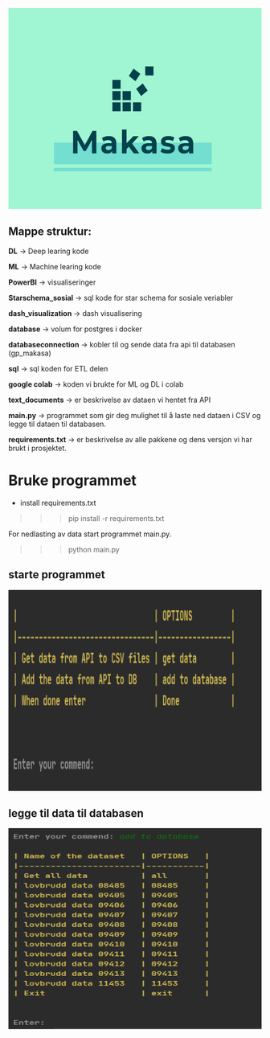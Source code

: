 
<p align="center">
  <img width="560" height="400" src="dash_visualization/assets/team_logo.PNG">
</p>

## Mappe struktur:

**DL** -> Deep learing kode <br>

**ML** -> Machine learing kode

**PowerBI** -> visualiseringer 

**Starschema_sosial** -> sql kode for star schema for sosiale veriabler 

**dash_visualization** -> dash visualisering

**database** -> volum for postgres i docker

**databaseconnection** -> kobler til og sende data fra api til databasen (gp_makasa)

**sql** -> sql koden for ETL delen

**google colab** -> koden vi brukte for ML og DL i colab

**text_documents** -> er beskrivelse av dataen vi hentet fra API

**main.py** -> programmet som gir deg mulighet til å laste ned dataen i CSV og legge til dataen til databasen.

**requirements.txt** -> er beskrivelse av alle pakkene og dens versjon vi har brukt i prosjektet. 


# Bruke programmet

- install requirements.txt
>>> pip install -r requirements.txt

For nedlasting av data start programmet main.py. 
>>> python main.py

## starte programmet
<p align="center">
  <img width="560" height="400" src="dash_visualization/assets/run_main_program.PNG">
</p>


## legge til data til databasen
<p align="center">
  <img width="560" height="400" src="dash_visualization/assets/run_main_program1.PNG">
</p>


